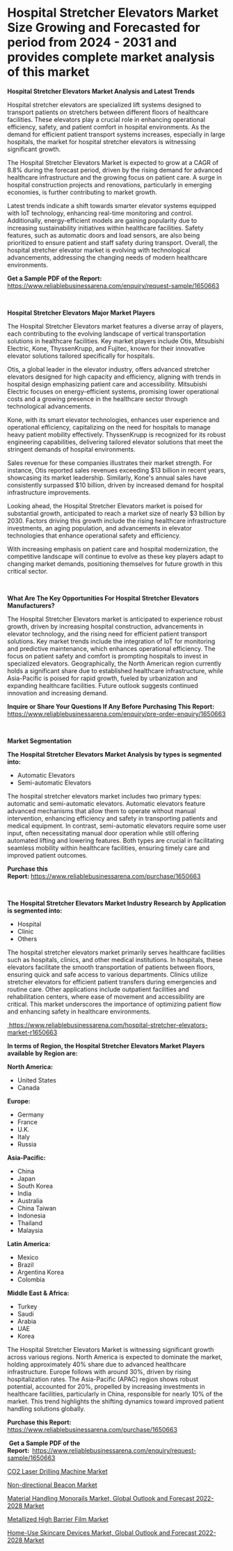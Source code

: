 <p><h1>Hospital Stretcher Elevators Market Size Growing and Forecasted for period from 2024 - 2031 and provides complete market analysis of this market</h1></p><p><strong>Hospital Stretcher Elevators Market Analysis and Latest Trends</strong></p>
<p><p>Hospital stretcher elevators are specialized lift systems designed to transport patients on stretchers between different floors of healthcare facilities. These elevators play a crucial role in enhancing operational efficiency, safety, and patient comfort in hospital environments. As the demand for efficient patient transport systems increases, especially in large hospitals, the market for hospital stretcher elevators is witnessing significant growth.</p><p>The Hospital Stretcher Elevators Market is expected to grow at a CAGR of 8.8% during the forecast period, driven by the rising demand for advanced healthcare infrastructure and the growing focus on patient care. A surge in hospital construction projects and renovations, particularly in emerging economies, is further contributing to market growth. </p><p>Latest trends indicate a shift towards smarter elevator systems equipped with IoT technology, enhancing real-time monitoring and control. Additionally, energy-efficient models are gaining popularity due to increasing sustainability initiatives within healthcare facilities. Safety features, such as automatic doors and load sensors, are also being prioritized to ensure patient and staff safety during transport. Overall, the hospital stretcher elevator market is evolving with technological advancements, addressing the changing needs of modern healthcare environments.</p></p>
<p><strong>Get a Sample PDF of the Report:&nbsp;</strong> <a href="https://www.reliablebusinessarena.com/enquiry/request-sample/1650663?utm_campaign=1294&utm_medium=2&utm_source=Github&utm_content=ia&utm_term=12102024&utm_id=hospital-stretcher-elevators">https://www.reliablebusinessarena.com/enquiry/request-sample/1650663</a></p>
<p>&nbsp;</p>
<p><strong>Hospital Stretcher Elevators Major Market Players</strong></p>
<p><p>The Hospital Stretcher Elevators market features a diverse array of players, each contributing to the evolving landscape of vertical transportation solutions in healthcare facilities. Key market players include Otis, Mitsubishi Electric, Kone, ThyssenKrupp, and Fujitec, known for their innovative elevator solutions tailored specifically for hospitals.</p><p>Otis, a global leader in the elevator industry, offers advanced stretcher elevators designed for high capacity and efficiency, aligning with trends in hospital design emphasizing patient care and accessibility. Mitsubishi Electric focuses on energy-efficient systems, promising lower operational costs and a growing presence in the healthcare sector through technological advancements.</p><p>Kone, with its smart elevator technologies, enhances user experience and operational efficiency, capitalizing on the need for hospitals to manage heavy patient mobility effectively. ThyssenKrupp is recognized for its robust engineering capabilities, delivering tailored elevator solutions that meet the stringent demands of hospital environments.</p><p>Sales revenue for these companies illustrates their market strength. For instance, Otis reported sales revenues exceeding $13 billion in recent years, showcasing its market leadership. Similarly, Kone's annual sales have consistently surpassed $10 billion, driven by increased demand for hospital infrastructure improvements.</p><p>Looking ahead, the Hospital Stretcher Elevators market is poised for substantial growth, anticipated to reach a market size of nearly $3 billion by 2030. Factors driving this growth include the rising healthcare infrastructure investments, an aging population, and advancements in elevator technologies that enhance operational safety and efficiency.</p><p>With increasing emphasis on patient care and hospital modernization, the competitive landscape will continue to evolve as these key players adapt to changing market demands, positioning themselves for future growth in this critical sector.</p></p>
<p>&nbsp;</p>
<p><strong>What Are The Key Opportunities For Hospital Stretcher Elevators Manufacturers?</strong></p>
<p><p>The Hospital Stretcher Elevators market is anticipated to experience robust growth, driven by increasing hospital construction, advancements in elevator technology, and the rising need for efficient patient transport solutions. Key market trends include the integration of IoT for monitoring and predictive maintenance, which enhances operational efficiency. The focus on patient safety and comfort is prompting hospitals to invest in specialized elevators. Geographically, the North American region currently holds a significant share due to established healthcare infrastructure, while Asia-Pacific is poised for rapid growth, fueled by urbanization and expanding healthcare facilities. Future outlook suggests continued innovation and increasing demand.</p></p>
<p><strong>Inquire or Share Your Questions If Any Before Purchasing This Report:</strong> <a href="https://www.reliablebusinessarena.com/enquiry/pre-order-enquiry/1650663?utm_campaign=1294&utm_medium=2&utm_source=Github&utm_content=ia&utm_term=12102024&utm_id=hospital-stretcher-elevators">https://www.reliablebusinessarena.com/enquiry/pre-order-enquiry/1650663</a></p>
<p>&nbsp;</p>
<p><strong>Market Segmentation</strong></p>
<p><strong>The Hospital Stretcher Elevators Market Analysis by types is segmented into:</strong></p>
<p><ul><li>Automatic Elevators</li><li>Semi-automatic Elevators</li></ul></p>
<p><p>The hospital stretcher elevators market includes two primary types: automatic and semi-automatic elevators. Automatic elevators feature advanced mechanisms that allow them to operate without manual intervention, enhancing efficiency and safety in transporting patients and medical equipment. In contrast, semi-automatic elevators require some user input, often necessitating manual door operation while still offering automated lifting and lowering features. Both types are crucial in facilitating seamless mobility within healthcare facilities, ensuring timely care and improved patient outcomes.</p></p>
<p><strong>Purchase this Report:&nbsp;</strong><a href="https://www.reliablebusinessarena.com/purchase/1650663?utm_campaign=1294&utm_medium=2&utm_source=Github&utm_content=ia&utm_term=12102024&utm_id=hospital-stretcher-elevators">https://www.reliablebusinessarena.com/purchase/1650663</a></p>
<p>&nbsp;</p>
<p><strong>The Hospital Stretcher Elevators Market Industry Research by Application is segmented into:</strong></p>
<p><ul><li>Hospital</li><li>Clinic</li><li>Others</li></ul></p>
<p><p>The hospital stretcher elevators market primarily serves healthcare facilities such as hospitals, clinics, and other medical institutions. In hospitals, these elevators facilitate the smooth transportation of patients between floors, ensuring quick and safe access to various departments. Clinics utilize stretcher elevators for efficient patient transfers during emergencies and routine care. Other applications include outpatient facilities and rehabilitation centers, where ease of movement and accessibility are critical. This market underscores the importance of optimizing patient flow and enhancing safety in healthcare environments.</p></p>
<p><a href="https://www.reliablebusinessarena.com/hospital-stretcher-elevators-market-r1650663?utm_campaign=1294&utm_medium=2&utm_source=Github&utm_content=ia&utm_term=12102024&utm_id=hospital-stretcher-elevators">&nbsp;https://www.reliablebusinessarena.com/hospital-stretcher-elevators-market-r1650663</a></p>
<p><strong>In terms of Region, the Hospital Stretcher Elevators Market Players available by Region are:</strong></p>
<p>
    <p> <strong> North America: </strong>
        <ul>
            <li>United States</li>
            <li>Canada</li>
        </ul>
        </p> 
    <p> <strong> Europe: </strong>
        <ul>
            <li>Germany</li>
            <li>France</li>
            <li>U.K.</li>
            <li>Italy</li>
            <li>Russia</li>
        </ul>
        </p> 
    <p> <strong> Asia-Pacific: </strong>
        <ul>
            <li>China</li>
            <li>Japan</li>
            <li>South Korea</li>
            <li>India</li>
            <li>Australia</li>
            <li>China Taiwan</li>
            <li>Indonesia</li>
            <li>Thailand</li>
            <li>Malaysia</li>
        </ul>
        </p> 
    <p> <strong> Latin America: </strong>
        <ul>
            <li>Mexico</li>
            <li>Brazil</li>
            <li>Argentina Korea</li>
            <li>Colombia</li>
        </ul>
        </p> 
    <p> <strong> Middle East & Africa: </strong>
        <ul>
            <li>Turkey</li>
            <li>Saudi</li>
            <li>Arabia</li>
            <li>UAE</li>
            <li>Korea</li>
        </ul>
    </p>
    </p>
<p><p>The Hospital Stretcher Elevators Market is witnessing significant growth across various regions. North America is expected to dominate the market, holding approximately 40% share due to advanced healthcare infrastructure. Europe follows with around 30%, driven by rising hospitalization rates. The Asia-Pacific (APAC) region shows robust potential, accounted for 20%, propelled by increasing investments in healthcare facilities, particularly in China, responsible for nearly 10% of the market. This trend highlights the shifting dynamics toward improved patient handling solutions globally.</p></p>
<p><strong>Purchase this Report: </strong><a href="https://www.reliablebusinessarena.com/purchase/1650663?utm_campaign=1294&utm_medium=2&utm_source=Github&utm_content=ia&utm_term=12102024&utm_id=hospital-stretcher-elevators">https://www.reliablebusinessarena.com/purchase/1650663</a></p>
<p>&nbsp;<strong>Get a Sample PDF of the Report:&nbsp;&nbsp;</strong><a href="https://www.reliablebusinessarena.com/enquiry/request-sample/1650663?utm_campaign=1294&utm_medium=2&utm_source=Github&utm_content=ia&utm_term=12102024&utm_id=hospital-stretcher-elevators">https://www.reliablebusinessarena.com/enquiry/request-sample/1650663</a></p>
<p><strong></strong></p>
<p><p><a href="https://www.linkedin.com/pulse/co2-laser-drilling-machine-market-global-regional-analysis-d20ve?utm_campaign=1294&utm_medium=2&utm_source=Github&utm_content=ia&utm_term=12102024&utm_id=hospital-stretcher-elevators">CO2 Laser Drilling Machine Market</a></p><p><a href="https://www.linkedin.com/pulse/non-directional-beacon-market-outlook-complete-industry-analysis-u3noe?utm_campaign=1294&utm_medium=2&utm_source=Github&utm_content=ia&utm_term=12102024&utm_id=hospital-stretcher-elevators">Non-directional Beacon Market</a></p><p><a href="https://github.com/NorbertYates/Market-Research-Report-List-7/blob/main/material-handling-monorails-market-global-outlook-and-forecast-2022-2028-market.md?utm_campaign=1294&utm_medium=2&utm_source=Github&utm_content=ia&utm_term=12102024&utm_id=hospital-stretcher-elevators">Material Handling Monorails Market, Global Outlook and Forecast 2022-2028 Market</a></p><p><a href="https://www.linkedin.com/pulse/emerging-trends-metallized-high-barrier-film-market-detailed-hteic?utm_campaign=1294&utm_medium=2&utm_source=Github&utm_content=ia&utm_term=12102024&utm_id=hospital-stretcher-elevators">Metallized High Barrier Film Market</a></p><p><a href="https://github.com/cleora2ime/Market-Research-Report-List-1/blob/main/home-use-skincare-devices-market-global-outlook-and-forecast-2022-2028-market.md?utm_campaign=1294&utm_medium=2&utm_source=Github&utm_content=ia&utm_term=12102024&utm_id=hospital-stretcher-elevators">Home-Use Skincare Devices Market, Global Outlook and Forecast 2022-2028 Market</a></p></p>